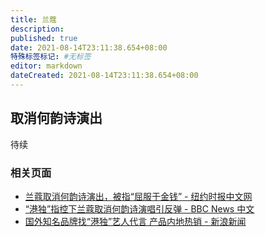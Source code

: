 ```yaml
---
title: 兰蔻
description:
published: true
date: 2021-08-14T23:11:38.654+08:00
特殊标签标记: #无标签
editor: markdown
dateCreated: 2021-08-14T23:11:38.654+08:00
---
```


## 取消何韵诗演出

待续

### 相关页面

+ [兰蔻取消何韵诗演出，被指“屈服于金钱” - 纽约时报中文网](https://web.archive.org/web/20191005222142/https://cn.nytimes.com/china/20160608/lancome-hong-kong-denise-ho/)
+ [“港独”指控下兰蔻取消何韵诗演唱引反弹 - BBC News 中文](https://web.archive.org/web/20201108091150/https://www.bbc.com/zhongwen/simp/china/2016/06/160606_hongkong_lancome_denise_ho)
+ [国外知名品牌找“港独”艺人代言 产品内地热销 - 新浪新闻](https://web.archive.org/web/20190917233022/http://news.sina.com.cn/c/nd/2016-06-04/doc-ifxsuypf4957163.shtml)
